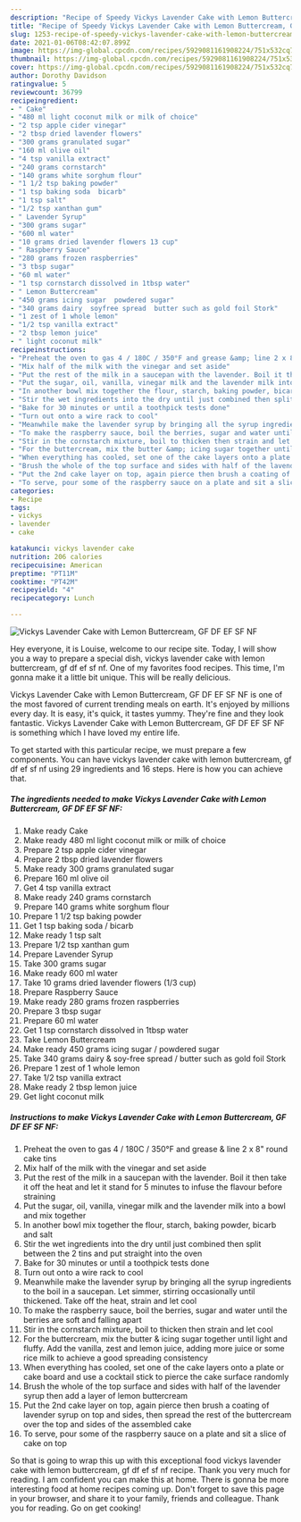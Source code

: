 ```yaml
---
description: "Recipe of Speedy Vickys Lavender Cake with Lemon Buttercream, GF DF EF SF NF"
title: "Recipe of Speedy Vickys Lavender Cake with Lemon Buttercream, GF DF EF SF NF"
slug: 1253-recipe-of-speedy-vickys-lavender-cake-with-lemon-buttercream-gf-df-ef-sf-nf
date: 2021-01-06T08:42:07.899Z
image: https://img-global.cpcdn.com/recipes/5929081161908224/751x532cq70/vickys-lavender-cake-with-lemon-buttercream-gf-df-ef-sf-nf-recipe-main-photo.jpg
thumbnail: https://img-global.cpcdn.com/recipes/5929081161908224/751x532cq70/vickys-lavender-cake-with-lemon-buttercream-gf-df-ef-sf-nf-recipe-main-photo.jpg
cover: https://img-global.cpcdn.com/recipes/5929081161908224/751x532cq70/vickys-lavender-cake-with-lemon-buttercream-gf-df-ef-sf-nf-recipe-main-photo.jpg
author: Dorothy Davidson
ratingvalue: 5
reviewcount: 36799
recipeingredient:
- " Cake"
- "480 ml light coconut milk or milk of choice"
- "2 tsp apple cider vinegar"
- "2 tbsp dried lavender flowers"
- "300 grams granulated sugar"
- "160 ml olive oil"
- "4 tsp vanilla extract"
- "240 grams cornstarch"
- "140 grams white sorghum flour"
- "1 1/2 tsp baking powder"
- "1 tsp baking soda  bicarb"
- "1 tsp salt"
- "1/2 tsp xanthan gum"
- " Lavender Syrup"
- "300 grams sugar"
- "600 ml water"
- "10 grams dried lavender flowers 13 cup"
- " Raspberry Sauce"
- "280 grams frozen raspberries"
- "3 tbsp sugar"
- "60 ml water"
- "1 tsp cornstarch dissolved in 1tbsp water"
- " Lemon Buttercream"
- "450 grams icing sugar  powdered sugar"
- "340 grams dairy  soyfree spread  butter such as gold foil Stork"
- "1 zest of 1 whole lemon"
- "1/2 tsp vanilla extract"
- "2 tbsp lemon juice"
- " light coconut milk"
recipeinstructions:
- "Preheat the oven to gas 4 / 180C / 350°F and grease &amp; line 2 x 8&#34; round cake tins"
- "Mix half of the milk with the vinegar and set aside"
- "Put the rest of the milk in a saucepan with the lavender. Boil it then take it off the heat and let it stand for 5 minutes to infuse the flavour before straining"
- "Put the sugar, oil, vanilla, vinegar milk and the lavender milk into a bowl and mix together"
- "In another bowl mix together the flour, starch, baking powder, bicarb and salt"
- "Stir the wet ingredients into the dry until just combined then split between the 2 tins and put straight into the oven"
- "Bake for 30 minutes or until a toothpick tests done"
- "Turn out onto a wire rack to cool"
- "Meanwhile make the lavender syrup by bringing all the syrup ingredients to the boil in a saucepan. Let simmer, stirring occasionally until thickened. Take off the heat, strain and let cool"
- "To make the raspberry sauce, boil the berries, sugar and water until the berries are soft and falling apart"
- "Stir in the cornstarch mixture, boil to thicken then strain and let cool"
- "For the buttercream, mix the butter &amp; icing sugar together until light and fluffy. Add the vanilla, zest and lemon juice, adding more juice or some rice milk to achieve a good spreading consistency"
- "When everything has cooled, set one of the cake layers onto a plate or cake board and use a cocktail stick to pierce the cake surface randomly"
- "Brush the whole of the top surface and sides with half of the lavender syrup then add a layer of lemon buttercream"
- "Put the 2nd cake layer on top, again pierce then brush a coating of lavender syrup on top and sides, then spread the rest of the buttercream over the top and sides of the assembled cake"
- "To serve, pour some of the raspberry sauce on a plate and sit a slice of cake on top"
categories:
- Recipe
tags:
- vickys
- lavender
- cake

katakunci: vickys lavender cake 
nutrition: 206 calories
recipecuisine: American
preptime: "PT11M"
cooktime: "PT42M"
recipeyield: "4"
recipecategory: Lunch

---
```



![Vickys Lavender Cake with Lemon Buttercream, GF DF EF SF NF](https://img-global.cpcdn.com/recipes/5929081161908224/751x532cq70/vickys-lavender-cake-with-lemon-buttercream-gf-df-ef-sf-nf-recipe-main-photo.jpg)

Hey everyone, it is Louise, welcome to our recipe site. Today, I will show you a way to prepare a special dish, vickys lavender cake with lemon buttercream, gf df ef sf nf. One of my favorites food recipes. This time, I'm gonna make it a little bit unique. This will be really delicious.

Vickys Lavender Cake with Lemon Buttercream, GF DF EF SF NF is one of the most favored of current trending meals on earth. It's enjoyed by millions every day. It is easy, it's quick, it tastes yummy. They're fine and they look fantastic. Vickys Lavender Cake with Lemon Buttercream, GF DF EF SF NF is something which I have loved my entire life.




To get started with this particular recipe, we must prepare a few components. You can have vickys lavender cake with lemon buttercream, gf df ef sf nf using 29 ingredients and 16 steps. Here is how you can achieve that.

<!--inarticleads1-->

##### The ingredients needed to make Vickys Lavender Cake with Lemon Buttercream, GF DF EF SF NF:

1. Make ready  Cake
1. Make ready 480 ml light coconut milk or milk of choice
1. Prepare 2 tsp apple cider vinegar
1. Prepare 2 tbsp dried lavender flowers
1. Make ready 300 grams granulated sugar
1. Prepare 160 ml olive oil
1. Get 4 tsp vanilla extract
1. Make ready 240 grams cornstarch
1. Prepare 140 grams white sorghum flour
1. Prepare 1 1/2 tsp baking powder
1. Get 1 tsp baking soda / bicarb
1. Make ready 1 tsp salt
1. Prepare 1/2 tsp xanthan gum
1. Prepare  Lavender Syrup
1. Take 300 grams sugar
1. Make ready 600 ml water
1. Take 10 grams dried lavender flowers (1/3 cup)
1. Prepare  Raspberry Sauce
1. Make ready 280 grams frozen raspberries
1. Prepare 3 tbsp sugar
1. Prepare 60 ml water
1. Get 1 tsp cornstarch dissolved in 1tbsp water
1. Take  Lemon Buttercream
1. Make ready 450 grams icing sugar / powdered sugar
1. Take 340 grams dairy &amp; soy-free spread / butter such as gold foil Stork
1. Prepare 1 zest of 1 whole lemon
1. Take 1/2 tsp vanilla extract
1. Make ready 2 tbsp lemon juice
1. Get  light coconut milk




<!--inarticleads2-->

##### Instructions to make Vickys Lavender Cake with Lemon Buttercream, GF DF EF SF NF:

1. Preheat the oven to gas 4 / 180C / 350°F and grease &amp; line 2 x 8&#34; round cake tins
1. Mix half of the milk with the vinegar and set aside
1. Put the rest of the milk in a saucepan with the lavender. Boil it then take it off the heat and let it stand for 5 minutes to infuse the flavour before straining
1. Put the sugar, oil, vanilla, vinegar milk and the lavender milk into a bowl and mix together
1. In another bowl mix together the flour, starch, baking powder, bicarb and salt
1. Stir the wet ingredients into the dry until just combined then split between the 2 tins and put straight into the oven
1. Bake for 30 minutes or until a toothpick tests done
1. Turn out onto a wire rack to cool
1. Meanwhile make the lavender syrup by bringing all the syrup ingredients to the boil in a saucepan. Let simmer, stirring occasionally until thickened. Take off the heat, strain and let cool
1. To make the raspberry sauce, boil the berries, sugar and water until the berries are soft and falling apart
1. Stir in the cornstarch mixture, boil to thicken then strain and let cool
1. For the buttercream, mix the butter &amp; icing sugar together until light and fluffy. Add the vanilla, zest and lemon juice, adding more juice or some rice milk to achieve a good spreading consistency
1. When everything has cooled, set one of the cake layers onto a plate or cake board and use a cocktail stick to pierce the cake surface randomly
1. Brush the whole of the top surface and sides with half of the lavender syrup then add a layer of lemon buttercream
1. Put the 2nd cake layer on top, again pierce then brush a coating of lavender syrup on top and sides, then spread the rest of the buttercream over the top and sides of the assembled cake
1. To serve, pour some of the raspberry sauce on a plate and sit a slice of cake on top




So that is going to wrap this up with this exceptional food vickys lavender cake with lemon buttercream, gf df ef sf nf recipe. Thank you very much for reading. I am confident you can make this at home. There is gonna be more interesting food at home recipes coming up. Don't forget to save this page in your browser, and share it to your family, friends and colleague. Thank you for reading. Go on get cooking!
